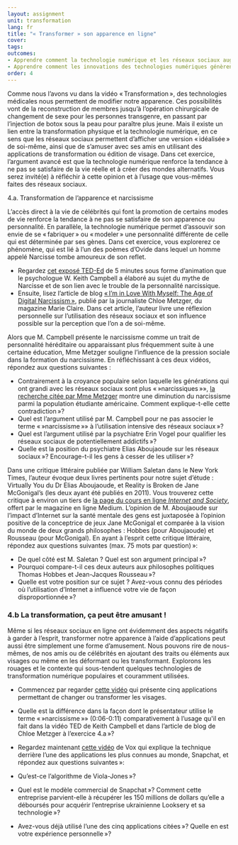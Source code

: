 ```yaml
---
layout: assignment
unit: transformation
lang: fr
title: "« Transformer » son apparence en ligne"  
cover:
tags:
outcomes:
- Apprendre comment la technologie numérique et les réseaux sociaux augmentent les possibilités de se « façonner soi-même » et d’essayer de changer son apparence
- Apprendre comment les innovations des technologies numériques génèrent des applications pouvant servir à s’amuser
order: 4
---
```

<!-- more -->

Comme nous l’avons vu dans la vidéo «&#x202F;Transformation&#x202F;», des technologies médicales nous permettent de modifier notre apparence. Ces possibilités vont de la reconstruction de membres jusqu’à l’opération chirurgicale de changement de sexe pour les personnes transgenre, en passant par l’injection de botox sous la peau pour paraître plus jeune. Mais il existe un lien entre la transformation physique et la technologie numérique, en ce sens que les réseaux sociaux permettent d’afficher une version «&#x202F;idéalisée&#x202F;» de soi-même, ainsi que de s’amuser avec ses amis en utilisant des applications de transformation ou édition de visage. Dans cet exercice, l’argument avancé est que la technologie numérique renforce la tendance à ne pas se satisfaire de la vie réelle et à créer des mondes alternatifs. Vous serez invité(e) à réfléchir à cette opinion et à l’usage que vous-mêmes faites des réseaux sociaux.

<!-- briefing-student -->

4.a. Transformation de l’apparence et narcissisme
<!-- section-contents -->

L’accès direct à la vie de célébrités qui font la promotion de certains modes de vie renforce la tendance à ne pas se satisfaire de son apparence ou personnalité. En parallèle, la technologie numérique permet d’assouvir son envie de se «&#x202F;fabriquer&#x202F;» ou «&#x202F;modeler&#x202F;» une personnalité différente de celle qui est déterminée par ses gènes. Dans cet exercice, vous explorerez ce phénomène, qui est lié à l’un des poèmes d’Ovide dans lequel un homme appelé Narcisse tombe amoureux de son reflet.

- Regardez [cet exposé TED-Ed](https://youtu.be/arJLy3hX1E8) de 5 minutes sous forme d’animation que le psychologue W. Keith Campbell a élaboré au sujet du mythe de Narcisse et de son lien avec le trouble de la personnalité narcissique.
- Ensuite, lisez l’article de blog [«&#x202F;I’m in Love With Myself: The Age of Digital Narcissism&#x202F;»](https://www.marieclaire.com/culture/a16767138/social-media-narcissism/), publié par la journaliste Chloe Metzger, du magazine Marie Claire. Dans cet article, l’auteur livre une réflexion personnelle sur l’utilisation des réseaux sociaux et son influence possible sur la perception que l’on a de soi-même.

Alors que M. Campbell présente le narcissisme comme un trait de personnalité héréditaire ou apparaissant plus fréquemment suite à une certaine éducation, Mme Metzger souligne l’influence de la pression sociale dans la formation du narcissisme. En réfléchissant à ces deux vidéos, répondez aux questions suivantes :

- Contrairement à la croyance populaire selon laquelle les générations qui ont grandi avec les réseaux sociaux sont plus «&#x202F;»narcissiques&#x202F;»», [la recherche citée par Mme Metzger](https://www.ncbi.nlm.nih.gov/pubmed/29065280) montre une diminution du narcissisme parmi la population étudiante américaine. Comment explique-t-elle cette contradiction&#x202F;»?
- Quel est l’argument utilisé par M. Campbell pour ne pas associer le terme «&#x202F;»narcissisme&#x202F;»» à l’utilisation intensive des réseaux sociaux&#x202F;»?
- Quel est l’argument utilisé par la psychiatre Erin Vogel pour qualifier les réseaux sociaux de potentiellement addictifs&#x202F;»?
- Quelle est la position du psychiatre Elias Aboujaoude sur les réseaux sociaux&#x202F;»? Encourage-t-il les gens à cesser de les utiliser&#x202F;»?

Dans une critique littéraire publiée par William Saletan dans le New York Times, l’auteur évoque deux livres pertinents pour notre sujet d’étude : Virtually You du Dr Elias Aboujaoude, et Reality is Broken de Jane McGonigal’s (les deux ayant été publiés en 2011). Vous trouverez cette critique à environ un tiers de [la page du cours en ligne *Internet and Society*](https://medium.com/@bhsecinternet/thursday-october-8-class-5-16646a58f4de), offert par le magazine en ligne Medium. L’opinion de M. Aboujaoude sur l’impact d’Internet sur la santé mentale des gens est juxtaposée à l’opinion positive de la conceptrice de jeux Jane McGonigal et comparée à la vision du monde de deux grands philosophes : Hobbes (pour Aboujaoude) et Rousseau (pour McGonigal). En ayant à l’esprit cette critique littéraire, répondez aux questions suivantes (max. 75 mots par question)&#x202F;»:

- De quel côté est M. Saletan ? Quel est son argument principal&#x202F;»?
- Pourquoi compare-t-il ces deux auteurs aux philosophes politiques Thomas Hobbes et Jean-Jacques Rousseau&#x202F;»?
- Quelle est votre position sur ce sujet ? Avez-vous connu des périodes où l’utilisation d’Internet a influencé votre vie de façon disproportionnée&#x202F;»?

<!-- section -->

### 4.b La transformation, ça peut être amusant !
<!-- section-contents -->

Même si les réseaux sociaux en ligne ont évidemment des aspects négatifs à garder à l’esprit, transformer notre apparence à l’aide d’applications peut aussi être simplement une forme d’amusement. Nous pouvons rire de nous-mêmes, de nos amis ou de célébrités en ajoutant des traits ou éléments aux visages ou même en les déformant ou les transformant. Explorons les rouages et le contexte qui sous-tendent quelques technologies de transformation numérique populaires et couramment utilisées.

- Commencez par regarder [cette vidéo](https://www.youtube.com/watch?v=LN-5fJS_SBs) qui présente cinq applications permettant de changer ou transformer les visages.
- Quelle est la différence dans la façon dont le présentateur utilise le terme «&#x202F;»narcissisme&#x202F;»» (0:06-0:11) comparativement à l’usage qu'il en fait dans la vidéo TED de Keith Campbell et dans l’article de blog de Chloe Metzger à l’exercice 4.a&#x202F;»?

- Regardez maintenant [cette vidéo](https://youtu.be/Pc2aJxnmzh0) de Vox qui explique la technique derrière l’une des applications les plus connues au monde, Snapchat, et répondez aux questions suivantes&#x202F;»:
- Qu’est-ce l’algorithme de Viola-Jones&#x202F;»?
- Quel est le modèle commercial de Snapchat&#x202F;»? Comment cette entreprise parvient-elle à récupérer les 150 millions de dollars qu’elle a déboursés pour acquérir l’entreprise ukrainienne Looksery et sa technologie&#x202F;»?
- Avez-vous déjà utilisé l’une des cinq applications citées&#x202F;»? Quelle en est votre expérience personnelle&#x202F;»?

<!-- section -->

<!-- briefing-teacher -->



